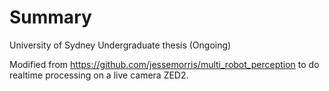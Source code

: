 # Summary
University of Sydney Undergraduate thesis (Ongoing) 

Modified from https://github.com/jessemorris/multi_robot_perception to do realtime processing on a live camera ZED2.






